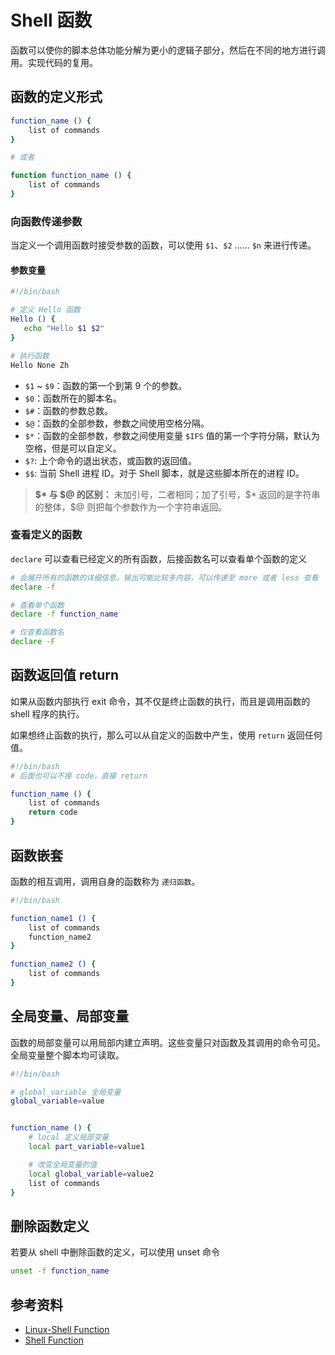 # Shell 函数

函数可以使你的脚本总体功能分解为更小的逻辑子部分，然后在不同的地方进行调用。实现代码的复用。

## 函数的定义形式

```bash
function_name () {
    list of commands
}

# 或者

function function_name () {
    list of commands
}

```

### 向函数传递参数

当定义一个调用函数时接受参数的函数，可以使用 `$1`、`$2` …… `$n` 来进行传递。

#### 参数变量

```bash
#!/bin/bash

# 定义 Hello 函数
Hello () {
   echo "Hello $1 $2"
}

# 执行函数
Hello None Zh
```

- `$1` ~ `$9`：函数的第一个到第 9 个的参数。
- `$0`：函数所在的脚本名。
- `$#`：函数的参数总数。
- `$@`：函数的全部参数，参数之间使用空格分隔。
- `$*`：函数的全部参数，参数之间使用变量 `$IFS` 值的第一个字符分隔，默认为空格，但是可以自定义。
- `$?`: 上个命令的退出状态，或函数的返回值。
- `$$`: 当前 Shell 进程 ID。对于 Shell 脚本，就是这些脚本所在的进程 ID。

> **\$\* 与 \$\@ 的区别：** 未加引号，二者相同；加了引号，\$\* 返回的是字符串的整体，\$\@ 则把每个参数作为一个字符串返回。

### 查看定义的函数

`declare` 可以查看已经定义的所有函数，后接函数名可以查看单个函数的定义

```bash
# 会展开所有的函数的详细信息，输出可能比较多内容，可以传递至 more 或者 less 查看
declare -f 

# 查看单个函数
declare -f function_name

# 仅查看函数名
declare -F
```

## 函数返回值 return

如果从函数内部执行 exit 命令，其不仅是终止函数的执行，而且是调用函数的 shell 程序的执行。

如果想终止函数的执行，那么可以从自定义的函数中产生，使用 `return` 返回任何值。

```bash
#!/bin/bash
# 后面也可以不接 code，直接 return

function_name () {
    list of commands
    return code
}
```

## 函数嵌套

函数的相互调用，调用自身的函数称为 `递归函数`。

```bash
#!/bin/bash

function_name1 () {
    list of commands
    function_name2
}

function_name2 () {
    list of commands
}
```

## 全局变量、局部变量

函数的局部变量可以用局部内建立声明。这些变量只对函数及其调用的命令可见。全局变量整个脚本均可读取。

```bash
#!/bin/bash

# global_variable 全局变量
global_variable=value


function_name () {
    # local 定义局部变量
    local part_variable=value1

    # 改变全局变量的值
    local global_variable=value2
    list of commands
}
```

## 删除函数定义

若要从 shell 中删除函数的定义，可以使用 unset 命令

```bash
unset -f function_name
```

## 参考资料

- [Linux-Shell Function](https://www.tutorialspoint.com/unix/unix-shell-functions.htm)
- [Shell Function](https://www.gnu.org/software/bash/manual/html_node/Shell-Functions.html)

